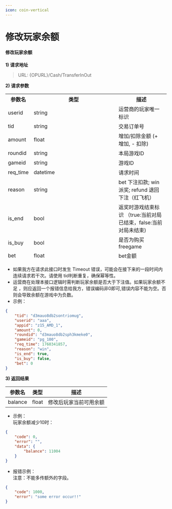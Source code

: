 ```yaml
---
icon: coin-vertical
---
```


# 修改玩家余额

#### 修改玩家余额 <a href="#h3-u4feeu6539u73a9u5bb6u4f59u989d" id="h3-u4feeu6539u73a9u5bb6u4f59u989d"></a>

**1) 请求地址**

> URL: {OPURL}/Cash/TransferInOut

**2) 请求参数**

<table><thead><tr><th>参数名</th><th width="249">类型</th><th>描述</th></tr><tr><td>userid</td><td>string</td><td>运营商的玩家唯一标识</td></tr><tr><td>tid</td><td>string</td><td>交易订单号</td></tr><tr><td>amount</td><td>float</td><td>增加/扣除金额 (+ 增加, - 扣除)</td></tr><tr><td>roundid</td><td>string</td><td>本局游戏ID</td></tr><tr><td>gameid</td><td>string</td><td>游戏ID</td></tr><tr><td>req_time</td><td>datetime</td><td>请求时间</td></tr><tr><td>reason</td><td>string</td><td>bet 下注扣款; win 派奖; refund 退回下注（红飞机）</td></tr><tr><td>is_end</td><td>bool</td><td>返奖时游戏结束标识 （true:当前对局已结束，false:当前对局未结束)</td></tr><tr><td>is_buy</td><td>bool</td><td>是否为购买freegame</td></tr><tr><td>bet</td><td>float</td><td>bet金额</td></tr></tbody></table>

* 如果我方在请求此接口时发生 Timeout 错误，可能会在接下来的一段时间内连续请求若干次。请使用 tid判断重复，确保幂等性。
* 运营商在处理本接口逻辑时需判断玩家余额是否大于下注值。如果玩家余额不足 ，则应返回一个报错信息给我方，错误编码非0即可,错误内容不能为空。否则会导致余额在游戏中为负数。
*   示例：

```json
{
    "tid": "d3mauo8db2sontriomug",
    "userid": "aaa",
    "appid": "z15_AMD_1",
    "amount": 0,
    "roundid": "d3mauo8db2sph3kmeke0",
    "gameid": "pg_100",
    "req_time": 1760341857,
    "reason": "win",
    "is_end": true,
    "is_buy": false,
    "bet": 0
}
```

**3) 返回结果**

| 参数名     | 类型    | 描述          |
| ------- | ----- | ----------- |
| balance | float | 修改后玩家当前可用余额 |

*   示例：\
    玩家余额减少10时：

```json
{
    "code": 0,
    "error": "",
    "data": {
        "balance": 11004
    }
}
```
*   报错示例：\
    注意：不能多传额外的字段。

```json
{
    "code": 1000,
    "error": "some error occur!!"
}
```
